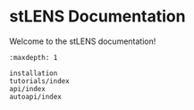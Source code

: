 # stLENS Documentation

Welcome to the stLENS documentation!

```{toctree}
:maxdepth: 1

installation
tutorials/index
api/index
autoapi/index 
```